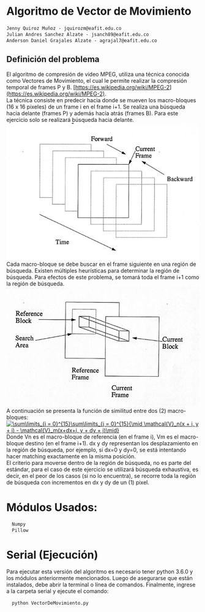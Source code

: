 # Algoritmo de Vector de Movimiento

```
Jenny Quiroz Muñoz - jquirozm@eafit.edu.co
Julian Andres Sanchez Alzate - jsanch89@eafit.edu.co
Anderson Daniel Grajales Alzate - agrajal7@eafit.edu.co
```

## Definición del problema

El algoritmo de compresión de video MPEG, utiliza una técnica conocida como Vectores de Movimiento, el cual le permite realizar la compresión temporal de frames P y B. [https://es.wikipedia.org/wiki/MPEG-2](https://es.wikipedia.org/wiki/MPEG-2). \
La técnica consiste en predecir hacia donde se mueven los macro-bloques (16 x 16 pixeles) de un frame i en el frame i+1. Se realiza una búsqueda hacia delante (frames P) y además hacía atrás (frames B). Para este ejercicio solo se realizará búsqueda hacia delante. \
![Macrobloque1](macrobloque1.jpg)
Cada macro-bloque se debe buscar en el frame siguiente en una región de búsqueda. Existen múltiples heurísticas para determinar la región de búsqueda. Para efectos de este problema, se tomará toda el frame i+1 como la región de búsqueda. \
![Macrobloque1](macrobloque2.jpg)
A continuación se presenta la función de similitud entre dos (2) macro-bloques: \
<a href="https://www.codecogs.com/eqnedit.php?latex=\sum\limits_{i&space;=&space;0}^{15}\sum\limits_{j&space;=&space;0}^{15}{\mid&space;\mathcal{V}_n(x&space;&plus;&space;i,&space;y&space;&plus;&space;j)&space;-&space;\mathcal{V}_m(x&plus;dx&plus;i,&space;y&space;&plus;&space;dy&space;&plus;&space;j)\mid}" target="_blank"><img src="https://latex.codecogs.com/gif.latex?\sum\limits_{i&space;=&space;0}^{15}\sum\limits_{j&space;=&space;0}^{15}{\mid&space;\mathcal{V}_n(x&space;&plus;&space;i,&space;y&space;&plus;&space;j)&space;-&space;\mathcal{V}_m(x&plus;dx&plus;i,&space;y&space;&plus;&space;dy&space;&plus;&space;j)\mid}" title="\sum\limits_{i = 0}^{15}\sum\limits_{j = 0}^{15}{\mid \mathcal{V}_n(x + i, y + j) - \mathcal{V}_m(x+dx+i, y + dy + j)\mid}" /></a> \
Donde Vn  es el macro-bloque de referencia (en el frame i), Vm es el macro-bloque destino (en el frame i+1). dx y dy representan los desplazamiento en la región de búsqueda, por ejemplo, si dx=0 y dy=0, se está intentando hacer matching exactamente en la misma posición. \
El criterio para moverse dentro de la región de búsqueda, no es parte del estándar, para el caso de este ejercicio se utilizará búsqueda exhaustiva, es decir, en el peor de los casos (si no lo encuentra), se recorre toda la región de búsqueda con incrementos en dx y dy de un (1) pixel.
# Módulos Usados:
```
  Numpy
  Pillow
```

# Serial (Ejecución)
Para ejecutar esta versión del algoritmo es necesario tener python 3.6.0 y los módulos anteriormente mencionados. Luego de asegurarse que están instalados, debe abrir la terminal o línea de comandos. Finalmente, ingrese a la carpeta serial y ejecute el comando: 

```
  python VectorDeMovimiento.py
```

